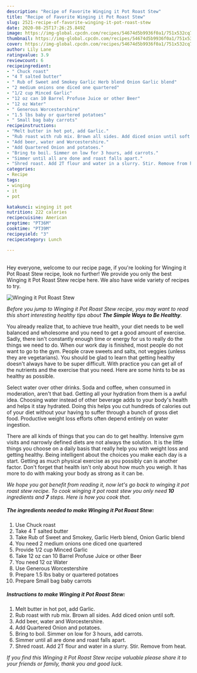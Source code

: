 ```yaml
---
description: "Recipe of Favorite Winging it Pot Roast Stew"
title: "Recipe of Favorite Winging it Pot Roast Stew"
slug: 2521-recipe-of-favorite-winging-it-pot-roast-stew
date: 2020-08-25T17:26:25.849Z
image: https://img-global.cpcdn.com/recipes/54674d5b9936f0a1/751x532cq70/winging-it-pot-roast-stew-recipe-main-photo.jpg
thumbnail: https://img-global.cpcdn.com/recipes/54674d5b9936f0a1/751x532cq70/winging-it-pot-roast-stew-recipe-main-photo.jpg
cover: https://img-global.cpcdn.com/recipes/54674d5b9936f0a1/751x532cq70/winging-it-pot-roast-stew-recipe-main-photo.jpg
author: Lily Lane
ratingvalue: 3.9
reviewcount: 6
recipeingredient:
- " Chuck roast"
- "4 T salted butter"
- " Rub of Sweet and Smokey Garlic Herb blend Onion Garlic blend"
- "2 medium onions one diced one quartered"
- "1/2 cup Minced Garlic"
- "12 oz can 10 Barrel Profuse Juice or other Beer"
- "12 oz Water"
- " Generous Worcestershire"
- "1.5 lbs baby or quartered potatoes"
- " Small bag baby carrots"
recipeinstructions:
- "Melt butter in hot pot, add Garlic."
- "Rub roast with rub mix. Brown all sides. Add diced onion until soft."
- "Add beer, water and Worcestershire."
- "Add Quartered Onion and potatoes."
- "Bring to boil. Simmer on low for 3 hours, add carrots."
- "Simmer until all are done and roast falls apart."
- "Shred roast. Add 2T flour and water in a slurry. Stir. Remove from heat."
categories:
- Recipe
tags:
- winging
- it
- pot

katakunci: winging it pot 
nutrition: 222 calories
recipecuisine: American
preptime: "PT36M"
cooktime: "PT39M"
recipeyield: "3"
recipecategory: Lunch

---
```

<br>
Hey everyone, welcome to our recipe page, if you're looking for Winging it Pot Roast Stew recipe, look no further! We provide you only the best Winging it Pot Roast Stew recipe here. We also have wide variety of recipes to try.
<br>


![Winging it Pot Roast Stew](https://img-global.cpcdn.com/recipes/54674d5b9936f0a1/751x532cq70/winging-it-pot-roast-stew-recipe-main-photo.jpg)

<i>Before you jump to Winging it Pot Roast Stew recipe, you may want to read this short interesting healthy tips about <strong>The Simple Ways to Be Healthy</strong>.</i>

You already realize that, to achieve true health, your diet needs to be well balanced and wholesome and you need to get a good amount of exercise. Sadly, there isn't constantly enough time or energy for us to really do the things we need to do. When our work day is finished, most people do not want to go to the gym. People crave sweets and salts, not veggies (unless they are vegetarians). You should be glad to learn that getting healthy doesn't always have to be super difficult. With practice you can get all of the nutrients and the exercise that you need. Here are some hints to be as healthy as possible.

Select water over other drinks. Soda and coffee, when consumed in moderation, aren't that bad. Getting all your hydration from them is a awful idea. Choosing water instead of other beverage adds to your body's health and helps it stay hydrated. Doing this helps you cut hundreds of calories out of your diet without your having to suffer through a bunch of gross diet food. Productive weight loss efforts often depend entirely on water ingestion.

There are all kinds of things that you can do to get healthy. Intensive gym visits and narrowly defined diets are not always the solution. It is the little things you choose on a daily basis that really help you with weight loss and getting healthy. Being intelligent about the choices you make each day is a start. Getting as much physical exercise as you possibly can is another factor. Don't forget that health isn't only about how much you weigh. It has more to do with making your body as strong as it can be. 


<i>We hope you got benefit from reading it, now let's go back to winging it pot roast stew recipe. To cook winging it pot roast stew you only need <strong>10</strong> ingredients and <strong>7</strong> steps. Here is how you cook that.
</i>

##### The ingredients needed to make Winging it Pot Roast Stew:

1. Use  Chuck roast
1. Take 4 T salted butter
1. Take  Rub of Sweet and Smokey, Garlic Herb blend, Onion Garlic blend
1. You need 2 medium onions one diced one quartered
1. Provide 1/2 cup Minced Garlic
1. Take 12 oz can 10 Barrel Profuse Juice or other Beer
1. You need 12 oz Water
1. Use  Generous Worcestershire
1. Prepare 1.5 lbs baby or quartered potatoes
1. Prepare  Small bag baby carrots


##### Instructions to make Winging it Pot Roast Stew:

1. Melt butter in hot pot, add Garlic.
1. Rub roast with rub mix. Brown all sides. Add diced onion until soft.
1. Add beer, water and Worcestershire.
1. Add Quartered Onion and potatoes.
1. Bring to boil. Simmer on low for 3 hours, add carrots.
1. Simmer until all are done and roast falls apart.
1. Shred roast. Add 2T flour and water in a slurry. Stir. Remove from heat.


<i>If you find this Winging it Pot Roast Stew recipe valuable please share it to your friends or family, thank you and good luck.</i>
